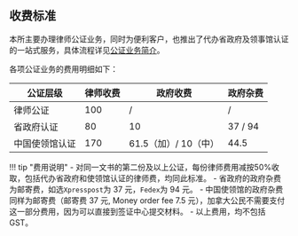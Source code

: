 <!-- Add customized css -->
<link rel="stylesheet" href="/assets/css/styled-table.css" />

## 收费标准

本所主要办理律师公证业务，同时为便利客户，也推出了代办省政府及领事馆认证的一站式服务，具体流程详见[公证业务简介](../../notary/intro/#_3)。

各项公证业务的费用明细如下：

<table class="styled-table">
    <thead>
    <tr>
        <th>公证层级</th>
        <th>律师收费</th>
        <th>政府收费</th>
        <th>政府杂费</th>
    </tr>
    </thead>
    <tbody>
    <tr>
        <td>律师公证</td>
        <td>100</td>
        <td>/</td>
        <td>/</td>
    </tr>
    <tr>
        <td>省政府认证</td>
        <td>80</td>
        <td>10</td>
        <td>37 / 94</td>
    </tr>
     <tr>
        <td>中国使领馆认证</td>
        <td>170</td>
        <td>61.5（加）/ 10（中）</td>
        <td>44.5</td>
    </tr>
    </tbody>
</table>

!!! tip "费用说明"
    - 对同一文书的第二份及以上公证，每份律师费用减按50%收取，包括代办省政府和使领馆认证的律师费，均同此标准。
    - 省政府的政府杂费为邮寄费，如选`Xpresspost`为 37 元，`Fedex`为 94 元。
    - 中国使领馆的政府杂费同样为邮寄费（邮寄费 37 元, Money order fee 7.5 元），加拿大公民不需要支付这一部分费用，因为可以直接到签证中心提交材料。
    - 以上费用，均不包括GST。

